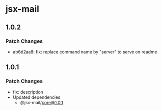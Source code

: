 # jsx-mail

## 1.0.2

### Patch Changes

- ab6d2aa8: fix: replace command name by "server" to serve on readme

## 1.0.1

### Patch Changes

- fix: description
- Updated dependencies
  - @jsx-mail/core@1.0.1
